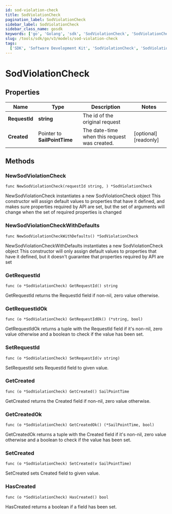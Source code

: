 ```yaml
---
id: sod-violation-check
title: SodViolationCheck
pagination_label: SodViolationCheck
sidebar_label: SodViolationCheck
sidebar_class_name: gosdk
keywords: ['go', 'Golang', 'sdk', 'SodViolationCheck', 'SodViolationCheck']
slug: /tools/sdk/go/v3/models/sod-violation-check
tags:
  ['SDK', 'Software Development Kit', 'SodViolationCheck', 'SodViolationCheck']
---
```


# SodViolationCheck

## Properties

| Name | Type | Description | Notes |
| --- | --- | --- | --- |
| **RequestId** | **string** | The id of the original request |
| **Created** | Pointer to **SailPointTime** | The date-time when this request was created. | [optional] [readonly] |

## Methods

### NewSodViolationCheck

`func NewSodViolationCheck(requestId string, ) *SodViolationCheck`

NewSodViolationCheck instantiates a new SodViolationCheck object This constructor will assign default values to properties that have it defined, and makes sure properties required by API are set, but the set of arguments will change when the set of required properties is changed

### NewSodViolationCheckWithDefaults

`func NewSodViolationCheckWithDefaults() *SodViolationCheck`

NewSodViolationCheckWithDefaults instantiates a new SodViolationCheck object This constructor will only assign default values to properties that have it defined, but it doesn't guarantee that properties required by API are set

### GetRequestId

`func (o *SodViolationCheck) GetRequestId() string`

GetRequestId returns the RequestId field if non-nil, zero value otherwise.

### GetRequestIdOk

`func (o *SodViolationCheck) GetRequestIdOk() (*string, bool)`

GetRequestIdOk returns a tuple with the RequestId field if it's non-nil, zero value otherwise and a boolean to check if the value has been set.

### SetRequestId

`func (o *SodViolationCheck) SetRequestId(v string)`

SetRequestId sets RequestId field to given value.

### GetCreated

`func (o *SodViolationCheck) GetCreated() SailPointTime`

GetCreated returns the Created field if non-nil, zero value otherwise.

### GetCreatedOk

`func (o *SodViolationCheck) GetCreatedOk() (*SailPointTime, bool)`

GetCreatedOk returns a tuple with the Created field if it's non-nil, zero value otherwise and a boolean to check if the value has been set.

### SetCreated

`func (o *SodViolationCheck) SetCreated(v SailPointTime)`

SetCreated sets Created field to given value.

### HasCreated

`func (o *SodViolationCheck) HasCreated() bool`

HasCreated returns a boolean if a field has been set.
